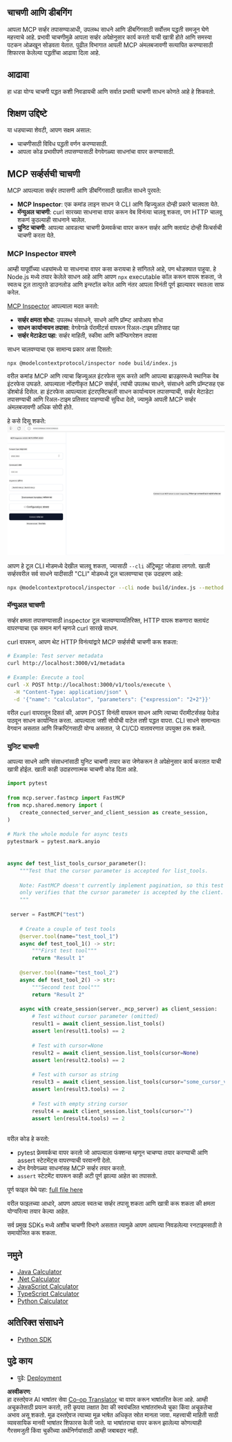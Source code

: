 <!--
CO_OP_TRANSLATOR_METADATA:
{
  "original_hash": "e25bc265a51244a7a2d93b3761543a1f",
  "translation_date": "2025-06-13T02:06:42+00:00",
  "source_file": "03-GettingStarted/08-testing/README.md",
  "language_code": "mr"
}
-->
## चाचणी आणि डीबगिंग

आपला MCP सर्व्हर तपासण्याआधी, उपलब्ध साधने आणि डीबगिंगसाठी सर्वोत्तम पद्धती समजून घेणे महत्त्वाचे आहे. प्रभावी चाचणीमुळे आपला सर्व्हर अपेक्षेनुसार कार्य करतो याची खात्री होते आणि समस्या पटकन ओळखून सोडवता येतात. पुढील विभागात आपली MCP अंमलबजावणी सत्यापित करण्यासाठी शिफारस केलेल्या पद्धतींचा आढावा दिला आहे.

## आढावा

हा धडा योग्य चाचणी पद्धत कशी निवडायची आणि सर्वात प्रभावी चाचणी साधन कोणते आहे हे शिकवतो.

## शिक्षण उद्दिष्टे

या धड्याच्या शेवटी, आपण सक्षम असाल:

- चाचणीसाठी विविध पद्धती वर्णन करण्यासाठी.
- आपला कोड प्रभावीपणे तपासण्यासाठी वेगवेगळ्या साधनांचा वापर करण्यासाठी.

## MCP सर्व्हर्सची चाचणी

MCP आपल्याला सर्व्हर तपासणी आणि डीबगिंगसाठी खालील साधने पुरवते:

- **MCP Inspector**: एक कमांड लाइन साधन जे CLI आणि व्हिज्युअल दोन्ही प्रकारे चालवता येते.
- **मॅन्युअल चाचणी**: curl सारख्या साधनाचा वापर करून वेब विनंत्या चालवू शकता, पण HTTP चालवू शकणं कुठल्याही साधनाने चालेल.
- **युनिट चाचणी**: आपल्या आवडत्या चाचणी फ्रेमवर्कचा वापर करून सर्व्हर आणि क्लायंट दोन्ही फिचर्सची चाचणी करता येते.

### MCP Inspector वापरणे

आम्ही यापूर्वीच्या धड्यांमध्ये या साधनाचा वापर कसा करायचा हे सांगितले आहे, पण थोडक्यात पाहूया. हे Node.js मध्ये तयार केलेले साधन आहे आणि आपण `npx` executable कॉल करून वापरू शकता, जे स्वतःच टूल तात्पुरते डाउनलोड आणि इन्स्टॉल करेल आणि नंतर आपला विनंती पूर्ण झाल्यावर स्वतःला साफ करेल.

[MCP Inspector](https://github.com/modelcontextprotocol/inspector) आपल्याला मदत करतो:

- **सर्व्हर क्षमता शोधा**: उपलब्ध संसाधने, साधने आणि प्रॉम्प्ट आपोआप शोधा
- **साधन कार्यान्वयन तपासा**: वेगवेगळे पॅरामीटर्स वापरून रिअल-टाइम प्रतिसाद पहा
- **सर्व्हर मेटाडेटा पहा**: सर्व्हर माहिती, स्कीमा आणि कॉन्फिगरेशन तपासा

साधन चालवण्याचा एक सामान्य प्रकार असा दिसतो:

```bash
npx @modelcontextprotocol/inspector node build/index.js
```

वरील कमांड MCP आणि त्याचा व्हिज्युअल इंटरफेस सुरू करते आणि आपल्या ब्राउझरमध्ये स्थानिक वेब इंटरफेस उघडते. आपल्याला नोंदणीकृत MCP सर्व्हर्स, त्यांची उपलब्ध साधने, संसाधने आणि प्रॉम्प्टसह एक डॅशबोर्ड दिसेल. हा इंटरफेस आपल्याला इंटरएक्टिव्हली साधन कार्यान्वयन तपासण्याची, सर्व्हर मेटाडेटा तपासण्याची आणि रिअल-टाइम प्रतिसाद पाहण्याची सुविधा देतो, ज्यामुळे आपली MCP सर्व्हर अंमलबजावणी अधिक सोपी होते.

हे कसे दिसू शकते: ![Inspector](../../../../translated_images/connect.141db0b2bd05f096fb1dd91273771fd8b2469d6507656c3b0c9df4b3c5473929.mr.png)

आपण हे टूल CLI मोडमध्ये देखील चालवू शकता, ज्यासाठी `--cli` अ‍ॅट्रिब्यूट जोडावा लागतो. खाली सर्व्हरवरील सर्व साधने यादीसाठी "CLI" मोडमध्ये टूल चालवण्याचा एक उदाहरण आहे:

```sh
npx @modelcontextprotocol/inspector --cli node build/index.js --method tools/list
```

### मॅन्युअल चाचणी

सर्व्हर क्षमता तपासण्यासाठी inspector टूल चालवण्याव्यतिरिक्त, HTTP वापरू शकणारा क्लायंट वापरण्याचा एक समान मार्ग म्हणजे curl सारखे साधन.

curl वापरून, आपण थेट HTTP विनंत्यांद्वारे MCP सर्व्हर्सची चाचणी करू शकता:

```bash
# Example: Test server metadata
curl http://localhost:3000/v1/metadata

# Example: Execute a tool
curl -X POST http://localhost:3000/v1/tools/execute \
  -H "Content-Type: application/json" \
  -d '{"name": "calculator", "parameters": {"expression": "2+2"}}'
```

वरील curl वापरातून दिसतं की, आपण POST विनंती वापरून साधन आणि त्याच्या पॅरामीटर्ससह पेलोड पाठवून साधन कार्यान्वित करता. आपल्याला जशी सोयीची वाटेल तशी पद्धत वापरा. CLI साधने सामान्यतः वेगवान असतात आणि स्क्रिप्टिंगसाठी योग्य असतात, जे CI/CD वातावरणात उपयुक्त ठरू शकते.

### युनिट चाचणी

आपल्या साधने आणि संसाधनांसाठी युनिट चाचणी तयार करा जेणेकरून ते अपेक्षेनुसार कार्य करतात याची खात्री होईल. खाली काही उदाहरणात्मक चाचणी कोड दिला आहे.

```python
import pytest

from mcp.server.fastmcp import FastMCP
from mcp.shared.memory import (
    create_connected_server_and_client_session as create_session,
)

# Mark the whole module for async tests
pytestmark = pytest.mark.anyio


async def test_list_tools_cursor_parameter():
    """Test that the cursor parameter is accepted for list_tools.

    Note: FastMCP doesn't currently implement pagination, so this test
    only verifies that the cursor parameter is accepted by the client.
    """

 server = FastMCP("test")

    # Create a couple of test tools
    @server.tool(name="test_tool_1")
    async def test_tool_1() -> str:
        """First test tool"""
        return "Result 1"

    @server.tool(name="test_tool_2")
    async def test_tool_2() -> str:
        """Second test tool"""
        return "Result 2"

    async with create_session(server._mcp_server) as client_session:
        # Test without cursor parameter (omitted)
        result1 = await client_session.list_tools()
        assert len(result1.tools) == 2

        # Test with cursor=None
        result2 = await client_session.list_tools(cursor=None)
        assert len(result2.tools) == 2

        # Test with cursor as string
        result3 = await client_session.list_tools(cursor="some_cursor_value")
        assert len(result3.tools) == 2

        # Test with empty string cursor
        result4 = await client_session.list_tools(cursor="")
        assert len(result4.tools) == 2
    
```

वरील कोड हे करतो:

- pytest फ्रेमवर्कचा वापर करतो जो आपल्याला फंक्शन्स म्हणून चाचण्या तयार करण्याची आणि assert स्टेटमेंट्स वापरण्याची परवानगी देतो.
- दोन वेगवेगळ्या साधनांसह MCP सर्व्हर तयार करतो.
- `assert` स्टेटमेंट वापरून काही अटी पूर्ण झाल्या आहेत का तपासतो.

पूर्ण फाइल येथे पहा: [full file here](https://github.com/modelcontextprotocol/python-sdk/blob/main/tests/client/test_list_methods_cursor.py)

वरील फाइलच्या आधारे, आपण आपला स्वतःचा सर्व्हर तपासू शकता आणि खात्री करू शकता की क्षमता योग्यरित्या तयार केल्या आहेत.

सर्व प्रमुख SDKs मध्ये अशीच चाचणी विभागे असतात त्यामुळे आपण आपल्या निवडलेल्या रनटाइमसाठी ते समायोजित करू शकता.

## नमुने

- [Java Calculator](../samples/java/calculator/README.md)
- [.Net Calculator](../../../../03-GettingStarted/samples/csharp)
- [JavaScript Calculator](../samples/javascript/README.md)
- [TypeScript Calculator](../samples/typescript/README.md)
- [Python Calculator](../../../../03-GettingStarted/samples/python)

## अतिरिक्त संसाधने

- [Python SDK](https://github.com/modelcontextprotocol/python-sdk)

## पुढे काय

- पुढे: [Deployment](/03-GettingStarted/09-deployment/README.md)

**अस्वीकरण**:  
हा दस्तऐवज AI भाषांतर सेवा [Co-op Translator](https://github.com/Azure/co-op-translator) चा वापर करून भाषांतरित केला आहे. आम्ही अचूकतेसाठी प्रयत्न करतो, तरी कृपया लक्षात ठेवा की स्वयंचलित भाषांतरांमध्ये चुका किंवा अचूकतेचा अभाव असू शकतो. मूळ दस्तऐवज त्याच्या मूळ भाषेत अधिकृत स्रोत मानला जावा. महत्त्वाची माहिती साठी व्यावसायिक मानवी भाषांतर शिफारस केली जाते. या भाषांतराचा वापर करून झालेल्या कोणत्याही गैरसमजुती किंवा चुकीच्या अर्थनिर्णयांसाठी आम्ही जबाबदार नाही.